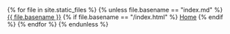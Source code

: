 {% for file in site.static_files %}
{% unless file.basename == "index.md" %}
[{{ file.basename }}]({{site.baseurl}}/{{file.basename}}.html)
{% if file.basename == "/index.html" %}
<a href="/index.html">Home</a>
{% endif %}
{% endfor %}
{% endunless %}
